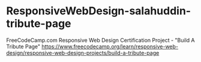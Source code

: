 # ResponsiveWebDesign-salahuddin-tribute-page
FreeCodeCamp.com Responsive Web Design Certification Project - "Build A Tribute Page" 
https://www.freecodecamp.org/learn/responsive-web-design/responsive-web-design-projects/build-a-tribute-page
